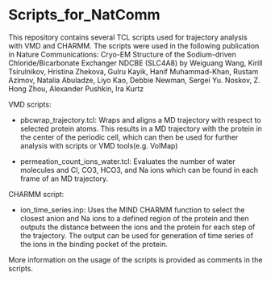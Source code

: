 # Scripts_for_NatComm
This repository contains several TCL scripts used for trajectory analysis with VMD and CHARMM. 
The scripts were used in the following publication in Nature Communications:
Cryo-EM Structure of the Sodium-driven Chloride/Bicarbonate Exchanger NDCBE (SLC4A8) by
Weiguang Wang, Kirill Tsirulnikov, Hristina Zhekova, Gulru Kayik, Hanif
Muhammad-Khan, Rustam Azimov, Natalia Abuladze, Liyo Kao, Debbie Newman,
Sergei Yu. Noskov, Z. Hong Zhou, Alexander Pushkin, Ira Kurtz

VMD scripts:
- pbcwrap_trajectory.tcl: Wraps and aligns a MD trajectory with respect to selected protein atoms.
This results in a MD trajectory with the protein in the center of the periodic cell, which can then be
used for further analysis with scripts or VMD tools(e.g. VolMap)


- permeation_count_ions_water.tcl: Evaluates the number of water molecules and Cl, CO3, HCO3, and Na ions which can
be found in each frame of an MD trajectory.


CHARMM script:
- ion_time_series.inp: Uses the MIND CHARMM function to select the closest anion and Na ions to a defined region of
the protein and then outputs the distance between the ions and the protein for each step of the trajectory. 
The output can be used for generation of time series of the ions in the binding pocket of the protein.


More information on the usage of the scripts is provided as comments in the scripts.
